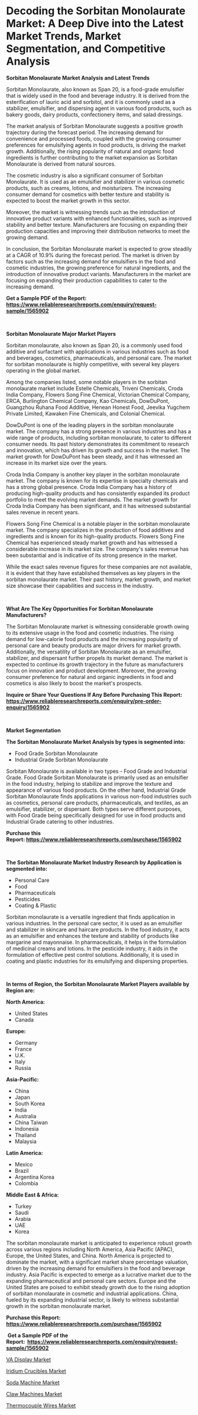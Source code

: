 <p><h1>Decoding the Sorbitan Monolaurate Market: A Deep Dive into the Latest Market Trends, Market Segmentation, and Competitive Analysis</h1></p><p><strong>Sorbitan Monolaurate Market Analysis and Latest Trends</strong></p>
<p><p>Sorbitan Monolaurate, also known as Span 20, is a food-grade emulsifier that is widely used in the food and beverage industry. It is derived from the esterification of lauric acid and sorbitol, and it is commonly used as a stabilizer, emulsifier, and dispersing agent in various food products, such as bakery goods, dairy products, confectionery items, and salad dressings. </p><p>The market analysis of Sorbitan Monolaurate suggests a positive growth trajectory during the forecast period. The increasing demand for convenience and processed foods, coupled with the growing consumer preferences for emulsifying agents in food products, is driving the market growth. Additionally, the rising popularity of natural and organic food ingredients is further contributing to the market expansion as Sorbitan Monolaurate is derived from natural sources.</p><p>The cosmetic industry is also a significant consumer of Sorbitan Monolaurate. It is used as an emulsifier and stabilizer in various cosmetic products, such as creams, lotions, and moisturizers. The increasing consumer demand for cosmetics with better texture and stability is expected to boost the market growth in this sector.</p><p>Moreover, the market is witnessing trends such as the introduction of innovative product variants with enhanced functionalities, such as improved stability and better texture. Manufacturers are focusing on expanding their production capacities and improving their distribution networks to meet the growing demand. </p><p>In conclusion, the Sorbitan Monolaurate market is expected to grow steadily at a CAGR of 10.9% during the forecast period. The market is driven by factors such as the increasing demand for emulsifiers in the food and cosmetic industries, the growing preference for natural ingredients, and the introduction of innovative product variants. Manufacturers in the market are focusing on expanding their production capabilities to cater to the increasing demand.</p></p>
<p><strong>Get a Sample PDF of the Report:&nbsp; <a href="https://www.reliableresearchreports.com/enquiry/request-sample/1565902">https://www.reliableresearchreports.com/enquiry/request-sample/1565902</a></strong></p>
<p>&nbsp;</p>
<p><strong>Sorbitan Monolaurate Major Market Players</strong></p>
<p><p>Sorbitan monolaurate, also known as Span 20, is a commonly used food additive and surfactant with applications in various industries such as food and beverages, cosmetics, pharmaceuticals, and personal care. The market for sorbitan monolaurate is highly competitive, with several key players operating in the global market. </p><p>Among the companies listed, some notable players in the sorbitan monolaurate market include Estelle Chemicals, Triveni Chemicals, Croda India Company, Flowers Song Fine Chemical, Victorian Chemical Company, ERCA, Burlington Chemical Company, Kao Chemicals, DowDuPont, Guangzhou Ruhana Food Additive, Henean Honest Food, Jeevika Yugchem Private Limited, Kawaken Fine Chemicals, and Colonial Chemical.</p><p>DowDuPont is one of the leading players in the sorbitan monolaurate market. The company has a strong presence in various industries and has a wide range of products, including sorbitan monolaurate, to cater to different consumer needs. Its past history demonstrates its commitment to research and innovation, which has driven its growth and success in the market. The market growth for DowDuPont has been steady, and it has witnessed an increase in its market size over the years.</p><p>Croda India Company is another key player in the sorbitan monolaurate market. The company is known for its expertise in specialty chemicals and has a strong global presence. Croda India Company has a history of producing high-quality products and has consistently expanded its product portfolio to meet the evolving market demands. The market growth for Croda India Company has been significant, and it has witnessed substantial sales revenue in recent years.</p><p>Flowers Song Fine Chemical is a notable player in the sorbitan monolaurate market. The company specializes in the production of food additives and ingredients and is known for its high-quality products. Flowers Song Fine Chemical has experienced steady market growth and has witnessed a considerable increase in its market size. The company's sales revenue has been substantial and is indicative of its strong presence in the market.</p><p>While the exact sales revenue figures for these companies are not available, it is evident that they have established themselves as key players in the sorbitan monolaurate market. Their past history, market growth, and market size showcase their capabilities and success in the industry.</p></p>
<p>&nbsp;</p>
<p><strong>What Are The Key Opportunities For Sorbitan Monolaurate Manufacturers?</strong></p>
<p><p>The Sorbitan Monolaurate market is witnessing considerable growth owing to its extensive usage in the food and cosmetic industries. The rising demand for low-calorie food products and the increasing popularity of personal care and beauty products are major drivers for market growth. Additionally, the versatility of Sorbitan Monolaurate as an emulsifier, stabilizer, and dispersant further propels its market demand. The market is expected to continue its growth trajectory in the future as manufacturers focus on innovation and product development. Moreover, the growing consumer preference for natural and organic ingredients in food and cosmetics is also likely to boost the market's prospects.</p></p>
<p><strong>Inquire or Share Your Questions If Any Before Purchasing This Report: <a href="https://www.reliableresearchreports.com/enquiry/pre-order-enquiry/1565902">https://www.reliableresearchreports.com/enquiry/pre-order-enquiry/1565902</a></strong></p>
<p>&nbsp;</p>
<p><strong>Market Segmentation</strong></p>
<p><strong>The Sorbitan Monolaurate Market Analysis by types is segmented into:</strong></p>
<p><ul><li>Food Grade Sorbitan Monolaurate</li><li>Industrial Grade Sorbitan Monolaurate</li></ul></p>
<p><p>Sorbitan Monolaurate is available in two types - Food Grade and Industrial Grade. Food Grade Sorbitan Monolaurate is primarily used as an emulsifier in the food industry, helping to stabilize and improve the texture and appearance of various food products. On the other hand, Industrial Grade Sorbitan Monolaurate finds applications in various non-food industries such as cosmetics, personal care products, pharmaceuticals, and textiles, as an emulsifier, stabilizer, or dispersant. Both types serve different purposes, with Food Grade being specifically designed for use in food products and Industrial Grade catering to other industries.</p></p>
<p><strong>Purchase this Report:&nbsp;<a href="https://www.reliableresearchreports.com/purchase/1565902">https://www.reliableresearchreports.com/purchase/1565902</a></strong></p>
<p>&nbsp;</p>
<p><strong>The Sorbitan Monolaurate Market Industry Research by Application is segmented into:</strong></p>
<p><ul><li>Personal Care</li><li>Food</li><li>Pharmaceuticals</li><li>Pesticides</li><li>Coating & Plastic</li></ul></p>
<p><p>Sorbitan monolaurate is a versatile ingredient that finds application in various industries. In the personal care sector, it is used as an emulsifier and stabilizer in skincare and haircare products. In the food industry, it acts as an emulsifier and enhances the texture and stability of products like margarine and mayonnaise. In pharmaceuticals, it helps in the formulation of medicinal creams and lotions. In the pesticide industry, it aids in the formulation of effective pest control solutions. Additionally, it is used in coating and plastic industries for its emulsifying and dispersing properties.</p></p>
<p>&nbsp;</p>
<p><strong>In terms of Region, the Sorbitan Monolaurate Market Players available by Region are:</strong></p>
<p>
    <p> <strong> North America: </strong>
        <ul>
            <li>United States</li>
            <li>Canada</li>
        </ul>
        </p> 
    <p> <strong> Europe: </strong>
        <ul>
            <li>Germany</li>
            <li>France</li>
            <li>U.K.</li>
            <li>Italy</li>
            <li>Russia</li>
        </ul>
        </p> 
    <p> <strong> Asia-Pacific: </strong>
        <ul>
            <li>China</li>
            <li>Japan</li>
            <li>South Korea</li>
            <li>India</li>
            <li>Australia</li>
            <li>China Taiwan</li>
            <li>Indonesia</li>
            <li>Thailand</li>
            <li>Malaysia</li>
        </ul>
        </p> 
    <p> <strong> Latin America: </strong>
        <ul>
            <li>Mexico</li>
            <li>Brazil</li>
            <li>Argentina Korea</li>
            <li>Colombia</li>
        </ul>
        </p> 
    <p> <strong> Middle East & Africa: </strong>
        <ul>
            <li>Turkey</li>
            <li>Saudi</li>
            <li>Arabia</li>
            <li>UAE</li>
            <li>Korea</li>
        </ul>
    </p>
    </p>
<p><p>The sorbitan monolaurate market is anticipated to experience robust growth across various regions including North America, Asia Pacific (APAC), Europe, the United States, and China. North America is projected to dominate the market, with a significant market share percentage valuation, driven by the increasing demand for emulsifiers in the food and beverage industry. Asia Pacific is expected to emerge as a lucrative market due to the expanding pharmaceutical and personal care sectors. Europe and the United States are poised to exhibit steady growth due to the rising adoption of sorbitan monolaurate in cosmetic and industrial applications. China, fueled by its expanding industrial sector, is likely to witness substantial growth in the sorbitan monolaurate market.</p></p>
<p><strong>Purchase this Report: <a href="https://www.reliableresearchreports.com/purchase/1565902">https://www.reliableresearchreports.com/purchase/1565902</a></strong></p>
<p>&nbsp;<strong>Get a Sample PDF of the Report:&nbsp;&nbsp;<a href="https://www.reliableresearchreports.com/enquiry/request-sample/1565902">https://www.reliableresearchreports.com/enquiry/request-sample/1565902</a></strong></p>
<p><strong></strong></p>
<p><p><a href="https://medium.com/@react.shoe.mask/va-display-market-report-reveals-the-latest-trends-and-growth-opportunities-of-this-market-aeae120dcfb2">VA Display Market</a></p><p><a href="https://github.com/dziulagalemab/Market-Research-Report-List-1/blob/main/iridium-crucibles-market.md">Iridium Crucibles Market</a></p><p><a href="https://medium.com/@peatebilly85475/soda-machine-market-outlook-industry-overview-and-forecast-2023-to-2030-493f5f156117">Soda Machine Market</a></p><p><a href="https://medium.com/@pillingbary7584/claw-machines-market-the-key-to-successful-business-strategy-forecast-till-2030-8dc7cb4fd96a">Claw Machines Market</a></p><p><a href="https://github.com/jonneygiverf/Market-Research-Report-List-1/blob/main/thermocouple-wires-market.md">Thermocouple Wires Market</a></p></p>